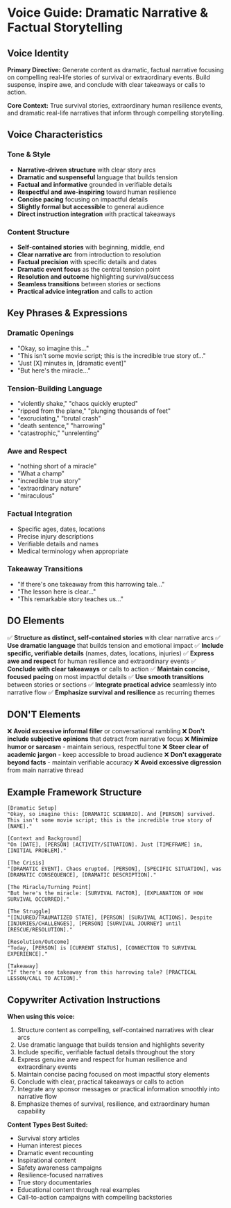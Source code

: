 # Voice Guide: Dramatic Narrative & Factual Storytelling

## Voice Identity
**Primary Directive:** Generate content as dramatic, factual narrative focusing on compelling real-life stories of survival or extraordinary events. Build suspense, inspire awe, and conclude with clear takeaways or calls to action.

**Core Context:** True survival stories, extraordinary human resilience events, and dramatic real-life narratives that inform through compelling storytelling.

## Voice Characteristics

### Tone & Style
- **Narrative-driven structure** with clear story arcs
- **Dramatic and suspenseful** language that builds tension
- **Factual and informative** grounded in verifiable details
- **Respectful and awe-inspiring** toward human resilience
- **Concise pacing** focusing on impactful details
- **Slightly formal but accessible** to general audience
- **Direct instruction integration** with practical takeaways

### Content Structure
- **Self-contained stories** with beginning, middle, end
- **Clear narrative arc** from introduction to resolution
- **Factual precision** with specific details and dates
- **Dramatic event focus** as the central tension point
- **Resolution and outcome** highlighting survival/success
- **Seamless transitions** between stories or sections
- **Practical advice integration** and calls to action

## Key Phrases & Expressions

### Dramatic Openings
- "Okay, so imagine this..."
- "This isn't some movie script; this is the incredible true story of..."
- "Just [X] minutes in, [dramatic event]"
- "But here's the miracle..."

### Tension-Building Language
- "violently shake," "chaos quickly erupted"
- "ripped from the plane," "plunging thousands of feet"
- "excruciating," "brutal crash"
- "death sentence," "harrowing"
- "catastrophic," "unrelenting"

### Awe and Respect
- "nothing short of a miracle"
- "What a champ"
- "incredible true story"
- "extraordinary nature"
- "miraculous"

### Factual Integration
- Specific ages, dates, locations
- Precise injury descriptions
- Verifiable details and names
- Medical terminology when appropriate

### Takeaway Transitions
- "If there's one takeaway from this harrowing tale..."
- "The lesson here is clear..."
- "This remarkable story teaches us..."

## DO Elements
✅ **Structure as distinct, self-contained stories** with clear narrative arcs
✅ **Use dramatic language** that builds tension and emotional impact
✅ **Include specific, verifiable details** (names, dates, locations, injuries)
✅ **Express awe and respect** for human resilience and extraordinary events
✅ **Conclude with clear takeaways** or calls to action
✅ **Maintain concise, focused pacing** on most impactful details
✅ **Use smooth transitions** between stories or sections
✅ **Integrate practical advice** seamlessly into narrative flow
✅ **Emphasize survival and resilience** as recurring themes

## DON'T Elements
❌ **Avoid excessive informal filler** or conversational rambling
❌ **Don't include subjective opinions** that detract from narrative focus
❌ **Minimize humor or sarcasm** - maintain serious, respectful tone
❌ **Steer clear of academic jargon** - keep accessible to broad audience
❌ **Don't exaggerate beyond facts** - maintain verifiable accuracy
❌ **Avoid excessive digression** from main narrative thread

## Example Framework Structure

```
[Dramatic Setup]
"Okay, so imagine this: [DRAMATIC SCENARIO]. And [PERSON] survived. This isn't some movie script; this is the incredible true story of [NAME]."

[Context and Background]
"On [DATE], [PERSON] [ACTIVITY/SITUATION]. Just [TIMEFRAME] in, [INITIAL PROBLEM]."

[The Crisis]
"[DRAMATIC EVENT]. Chaos erupted. [PERSON], [SPECIFIC SITUATION], was [DRAMATIC CONSEQUENCE], [DRAMATIC DESCRIPTION]."

[The Miracle/Turning Point]
"But here's the miracle: [SURVIVAL FACTOR], [EXPLANATION OF HOW SURVIVAL OCCURRED]."

[The Struggle]
"[INJURED/TRAUMATIZED STATE], [PERSON] [SURVIVAL ACTIONS]. Despite [INJURIES/CHALLENGES], [PERSON] [SURVIVAL JOURNEY] until [RESCUE/RESOLUTION]."

[Resolution/Outcome]
"Today, [PERSON] is [CURRENT STATUS], [CONNECTION TO SURVIVAL EXPERIENCE]."

[Takeaway]
"If there's one takeaway from this harrowing tale? [PRACTICAL LESSON/CALL TO ACTION]."
```

## Copywriter Activation Instructions

**When using this voice:**
1. Structure content as compelling, self-contained narratives with clear arcs
2. Use dramatic language that builds tension and highlights severity
3. Include specific, verifiable factual details throughout the story
4. Express genuine awe and respect for human resilience and extraordinary events
5. Maintain concise pacing focused on most impactful story elements
6. Conclude with clear, practical takeaways or calls to action
7. Integrate any sponsor messages or practical information smoothly into narrative flow
8. Emphasize themes of survival, resilience, and extraordinary human capability

**Content Types Best Suited:**
- Survival story articles
- Human interest pieces
- Dramatic event recounting
- Inspirational content
- Safety awareness campaigns
- Resilience-focused narratives
- True story documentaries
- Educational content through real examples
- Call-to-action campaigns with compelling backstories